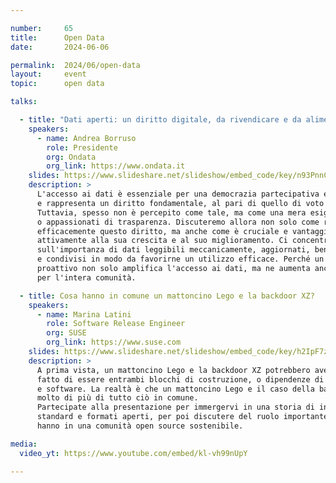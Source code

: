 ```yaml
---

number:     65
title:      Open Data
date:       2024-06-06

permalink:  2024/06/open-data
layout:     event
topic:      open data

talks:

  - title: "Dati aperti: un diritto digitale, da rivendicare e da alimentare"
    speakers:
      - name: Andrea Borruso
        role: Presidente
        org: Ondata
        org_link: https://www.ondata.it
    slides: https://www.slideshare.net/slideshow/embed_code/key/n93PnnCG0PeLtz
    description: >
      L'accesso ai dati è essenziale per una democrazia partecipativa e informata,
      e rappresenta un diritto fondamentale, al pari di quello di voto o di espressione.
      Tuttavia, spesso non è percepito come tale, ma come una mera esigenza di tecnici
      o appassionati di trasparenza. Discuteremo allora non solo come rivendicare
      efficacemente questo diritto, ma anche come è cruciale e vantaggioso contribuire
      attivamente alla sua crescita e al suo miglioramento. Ci concentreremo
      sull'importanza di dati leggibili meccanicamente, aggiornati, ben descritti
      e condivisi in modo da favorirne un utilizzo efficace. Perché un approccio
      proattivo non solo amplifica l'accesso ai dati, ma ne aumenta anche il valore
      per l'intera comunità.

  - title: Cosa hanno in comune un mattoncino Lego e la backdoor XZ?
    speakers:
      - name: Marina Latini
        role: Software Release Engineer
        org: SUSE
        org_link: https://www.suse.com
    slides: https://www.slideshare.net/slideshow/embed_code/key/h2IpF7zSPtNLlv
    description: >
      A prima vista, un mattoncino Lego e la backdoor XZ potrebbero avere in comune il
      fatto di essere entrambi blocchi di costruzione, o dipendenze di progetti creativi
      e software. La realtà è che un mattoncino Lego e il caso della backdoor XZ hanno
      molto di più di tutto ciò in comune.
      Partecipate alla presentazione per immergervi in una storia di interoperabilità,
      standard e formati aperti, per poi discutere del ruolo importante che i contributori
      hanno in una comunità open source sostenibile.

media:
  video_yt: https://www.youtube.com/embed/kl-vh99nUpY

---
```

